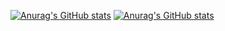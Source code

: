 [![Anurag's GitHub stats](https://github-readme-stats.vercel.app/api/top-langs/?username=TriPham95&count_private=true&show_icons=true&theme=tokyonight&show_icons=true&langs_count=10&layout=compact)](https://github.com/anuraghazra/github-readme-stats)
[![Anurag's GitHub stats](https://github-readme-stats.vercel.app/api/?username=TriPham95&count_private=true&show_icons=true&theme=tokyonight&show_icons=true&layout=compact)](https://github.com/anuraghazra/github-readme-stats)
